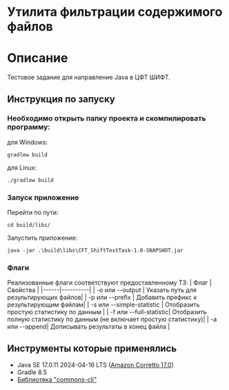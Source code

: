 
# Утилита фильтрации содержимого файлов
# Описание
Тестовое задание для направление Java в ЦФТ ШИФТ.

## Инструкция по запуску

### Необходимо открыть папку проекта и скомпилировать программу: 

для Windows:
```terminal
gradlew build
```

для Linux:
```terminal
./gradlew build
```

### Запуск приложение

Перейти по пути:
```terminal
cd build/libs/
```

Запустить приложение: 
```terminal
java -jar .\build\libs\CFT_ShiftTestTask-1.0-SNAPSHOT.jar
```

### Флаги
Реализованные флаги соответствуют предоставленному ТЗ:
| Флаг | Свойства |
|------|----------|
| -o или --output | Указать путь для результирующих файлов|
| -p или --prefix | Добавить префикс к результирующим файлам|
| -s или --simple-statistic | Отобразить простую статистику по данным |
| -f или --full-statistic| Отобразить полную статистику по данным (не включает простую статистику)|
| -a или --append| Дописывать результаты в конец файла |

## Инструменты которые применялись
- Java SE 17.0.11 2024-04-16 LTS ([Amazon Corretto 17.0](https://docs.aws.amazon.com/corretto/latest/corretto-17-ug/downloads-list.html))
- Gradle 8.5
- [Библиотека "commons-cli"](https://www.mvnrepository.com/artifact/commons-cli/commons-cli)
